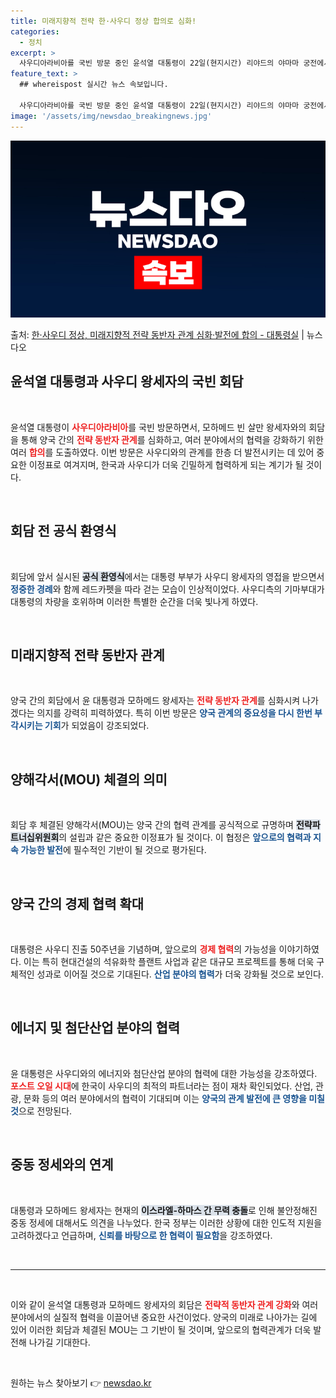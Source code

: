```yaml
---
title: 미래지향적 전략 한·사우디 정상 합의로 심화!
categories:
  - 정치
excerpt: >
  사우디아라비아를 국빈 방문 중인 윤석열 대통령이 22일(현지시간) 리야드의 야마마 궁전에서 모하메드 빈 살만…
feature_text: >
  ## whereispost 실시간 뉴스 속보입니다.

  사우디아라비아를 국빈 방문 중인 윤석열 대통령이 22일(현지시간) 리야드의 야마마 궁전에서 모하메드 빈 살만…
image: '/assets/img/newsdao_breakingnews.jpg'
---
```


![뉴스다오 속보](/assets/img/newsdao_breakingnews.jpg)

<p>출처: <a href="https://newsdao.kr/2273" rel="dofollow">한·사우디 정상, 미래지향적 전략 동반자 관계 심화·발전에 합의 - 대통령실</a> | 뉴스다오</p>

<h2 data-ke-size="size26">윤석열 대통령과 사우디 왕세자의 국빈 회담</h2>

<p data-ke-size="size16">&nbsp;</p>

윤석열 대통령이 <b><span style="color: #ee2323;">사우디아라비아</span></b>를 국빈 방문하면서, 모하메드 빈 살만 왕세자와의 회담을 통해 양국 간의 <b><span style="color: #ee2323;">전략 동반자 관계</span></b>를 심화하고, 여러 분야에서의 협력을 강화하기 위한 여러 <b><span style="color: #ee2323;">합의</span></b>를 도출하였다. 이번 방문은 사우디와의 관계를 한층 더 발전시키는 데 있어 중요한 이정표로 여겨지며, 한국과 사우디가 더욱 긴밀하게 협력하게 되는 계기가 될 것이다. 

<p data-ke-size="size16">&nbsp;</p>

<h2 data-ke-size="size26">회담 전 공식 환영식</h2>

<p data-ke-size="size16">&nbsp;</p>

회담에 앞서 실시된 <b><span style="background-color: #21538527;">공식 환영식</span></b>에서는 대통령 부부가 사우디 왕세자의 영접을 받으면서 <b><span style="color: #1a5490;">정중한 경례</span></b>와 함께 레드카펫을 따라 걷는 모습이 인상적이었다. 사우디측의 기마부대가 대통령의 차량을 호위하며 이러한 특별한 순간을 더욱 빛나게 하였다. 

<p data-ke-size="size16">&nbsp;</p>

<h2 data-ke-size="size26">미래지향적 전략 동반자 관계</h2>

<p data-ke-size="size16">&nbsp;</p>

양국 간의 회담에서 윤 대통령과 모하메드 왕세자는 <b><span style="color: #ee2323;">전략 동반자 관계</span></b>를 심화시켜 나가겠다는 의지를 강력히 피력하였다. 특히 이번 방문은 <b><span style="color: #1a5490;">양국 관계의 중요성을 다시 한번 부각시키는 기회</span></b>가 되었음이 강조되었다. 

<p data-ke-size="size16">&nbsp;</p>

<h2 data-ke-size="size26">양해각서(MOU) 체결의 의미</h2>

<p data-ke-size="size16">&nbsp;</p>

회담 후 체결된 양해각서(MOU)는 양국 간의 협력 관계를 공식적으로 규명하며 <b><span style="background-color: #21538527;">전략파트너십위원회</span></b>의 설립과 같은 중요한 이정표가 될 것이다. 이 협정은 <b><span style="color: #1a5490;">앞으로의 협력과 지속 가능한 발전</span></b>에 필수적인 기반이 될 것으로 평가된다. 

<p data-ke-size="size16">&nbsp;</p>

<h2 data-ke-size="size26">양국 간의 경제 협력 확대</h2>

<p data-ke-size="size16">&nbsp;</p>

대통령은 사우디 진출 50주년을 기념하며, 앞으로의 <b><span style="color: #ee2323;">경제 협력</span></b>의 가능성을 이야기하였다. 이는 특히 현대건설의 석유화학 플랜트 사업과 같은 대규모 프로젝트를 통해 더욱 구체적인 성과로 이어질 것으로 기대된다. <b><span style="color: #1a5490;">산업 분야의 협력</span></b>가 더욱 강화될 것으로 보인다.

<p data-ke-size="size16">&nbsp;</p>

<h2 data-ke-size="size26">에너지 및 첨단산업 분야의 협력</h2>

<p data-ke-size="size16">&nbsp;</p>

윤 대통령은 사우디와의 에너지와 첨단산업 분야의 협력에 대한 가능성을 강조하였다. <b><span style="color: #ee2323;">포스트 오일 시대</span></b>에 한국이 사우디의 최적의 파트너라는 점이 재차 확인되었다. 산업, 관광, 문화 등의 여러 분야에서의 협력이 기대되며 이는 <b><span style="color: #1a5490;">양국의 관계 발전에 큰 영향을 미칠 것</span></b>으로 전망된다.

<p data-ke-size="size16">&nbsp;</p>

<h2 data-ke-size="size26">중동 정세와의 연계</h2>

<p data-ke-size="size16">&nbsp;</p>

대통령과 모하메드 왕세자는 현재의 <b><span style="background-color: #21538527;">이스라엘-하마스 간 무력 충돌</span></b>로 인해 불안정해진 중동 정세에 대해서도 의견을 나누었다. 한국 정부는 이러한 상황에 대한 인도적 지원을 고려하겠다고 언급하며, <b><span style="color: #1a5490;">신뢰를 바탕으로 한 협력이 필요함</span></b>을 강조하였다. 

<p data-ke-size="size16">&nbsp;</p>

<hr />

<p data-ke-size="size16">&nbsp;</p>

이와 같이 윤석열 대통령과 모하메드 왕세자의 회담은 <b><span style="color: #ee2323;">전략적 동반자 관계 강화</span></b>와 여러 분야에서의 실질적 협력을 이끌어낸 중요한 사건이었다. 양국의 미래로 나아가는 길에 있어 이러한 회담과 체결된 MOU는 그 기반이 될 것이며, 앞으로의 협력관계가 더욱 발전해 나가길 기대한다. 

<p data-ke-size="size16">&nbsp;</p> 

원하는 뉴스 찾아보기 👉 <a href="https://newsdao.kr" rel="dofollow">newsdao.kr</a>



